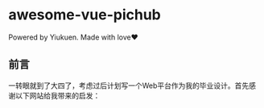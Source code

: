 # awesome-vue-pichub
Powered by Yiukuen. Made with love❤️
  
## 前言
  一转眼就到了大四了，考虑过后计划写一个Web平台作为我的毕业设计。首先感谢以下网站给我带来的启发：
